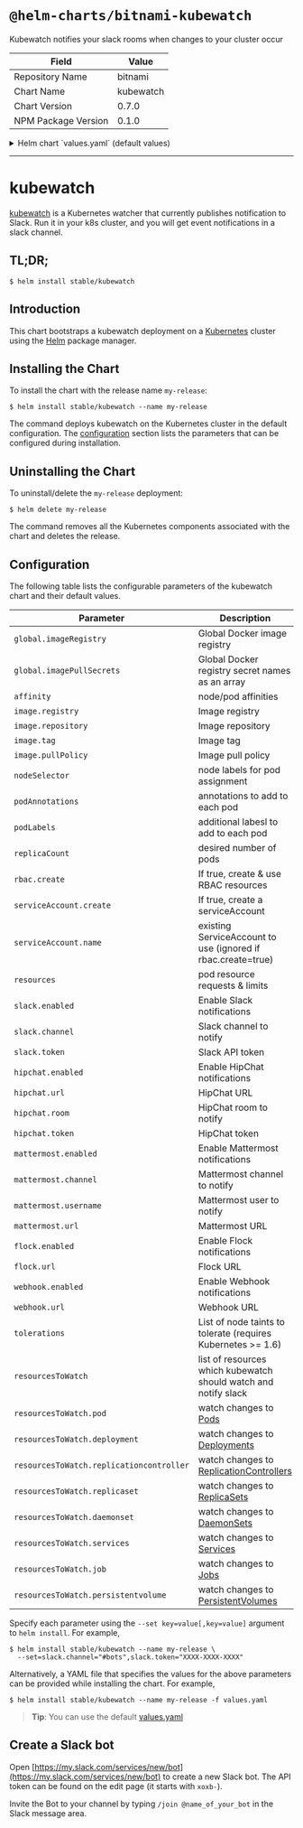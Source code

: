 # `@helm-charts/bitnami-kubewatch`

Kubewatch notifies your slack rooms when changes to your cluster occur

| Field               | Value     |
| ------------------- | --------- |
| Repository Name     | bitnami   |
| Chart Name          | kubewatch |
| Chart Version       | 0.7.0     |
| NPM Package Version | 0.1.0     |

<details>

<summary>Helm chart `values.yaml` (default values)</summary>

```yaml
## Global Docker image parameters
## Please, note that this will override the image parameters, including dependencies, configured to use the global value
## Current available global Docker image parameters: imageRegistry and imagePullSecrets
##
# global:
#   imageRegistry: myRegistryName
#   imagePullSecrets:
#     - myRegistryKeySecretName

slack:
  enabled: true
  # Slack channel to notify
  channel: 'XXXX'
  # Slack bots token. Create using: https://my.slack.com/services/new/bot
  # and invite the bot to your channel using: /join @botname
  token: 'XXXX'

hipchat:
  enabled: false
  # room: ""
  # token: ""
  # url: ""
mattermost:
  enabled: false
  # channel: ""
  # url: ""
  # username: ""
flock:
  enabled: false
  # url: ""
webhook:
  enabled: false
  # url: ""

# Resources to watch
resourcesToWatch:
  deployment: true
  replicationcontroller: false
  replicaset: false
  daemonset: false
  services: false
  pod: true
  job: false
  persistentvolume: false

image:
  registry: 'docker.io'
  repository: 'bitnami/kubewatch'
  tag: '0.0.4'
  pullPolicy: 'Always'
  ## Optionally specify an array of imagePullSecrets.
  ## Secrets must be manually created in the namespace.
  ## ref: https://kubernetes.io/docs/tasks/configure-pod-container/pull-image-private-registry/
  ##
  # pullSecrets:
  #   - myRegistryKeySecretName

rbac:
  # If true, create & use RBAC resources
  #
  create: true

serviceAccount:
  # Specifies whether a ServiceAccount should be created
  create: true
  # The name of the ServiceAccount to use.
  # If not set and create is true, a name is generated using the fullname template
  name:

resources:
  {}
  # limits:
  #   cpu: 100m
  #   memory: 300Mi
  # requests:
  #   cpu: 100m
  #   memory: 300Mi

# Affinity for pod assignment
# Ref: https://kubernetes.io/docs/concepts/configuration/assign-pod-node/#affinity-and-anti-affinity
# affinity: {}

# Tolerations for pod assignment
# Ref: https://kubernetes.io/docs/concepts/configuration/taint-and-toleration/
tolerations: []

# Node labels for pod assignment
# Ref: https://kubernetes.io/docs/user-guide/node-selection/
nodeSelector: {}

podAnnotations: {}
podLabels: {}
replicaCount: 1
```

</details>

---

# kubewatch

[kubewatch](https://github.com/bitnami-labs/kubewatch) is a Kubernetes watcher that currently publishes notification to Slack. Run it in your k8s cluster, and you will get event notifications in a slack channel.

## TL;DR;

```console
$ helm install stable/kubewatch
```

## Introduction

This chart bootstraps a kubewatch deployment on a [Kubernetes](http://kubernetes.io) cluster using the [Helm](https://helm.sh) package manager.

## Installing the Chart

To install the chart with the release name `my-release`:

```console
$ helm install stable/kubewatch --name my-release
```

The command deploys kubewatch on the Kubernetes cluster in the default configuration. The [configuration](#configuration) section lists the parameters that can be configured during installation.

## Uninstalling the Chart

To uninstall/delete the `my-release` deployment:

```console
$ helm delete my-release
```

The command removes all the Kubernetes components associated with the chart and deletes the release.

## Configuration

The following table lists the configurable parameters of the kubewatch chart and their default values.

| Parameter                                | Description                                                                                                                 | Default                                                 |
| ---------------------------------------- | --------------------------------------------------------------------------------------------------------------------------- | ------------------------------------------------------- |
| `global.imageRegistry`                   | Global Docker image registry                                                                                                | `nil`                                                   |
| `global.imagePullSecrets`                | Global Docker registry secret names as an array                                                                             | `[]` (does not add image pull secrets to deployed pods) |
| `affinity`                               | node/pod affinities                                                                                                         | None                                                    |
| `image.registry`                         | Image registry                                                                                                              | `docker.io`                                             |
| `image.repository`                       | Image repository                                                                                                            | `bitnami/kubewatch`                                     |
| `image.tag`                              | Image tag                                                                                                                   | `{VERSION}`                                             |
| `image.pullPolicy`                       | Image pull policy                                                                                                           | `Always`                                                |
| `nodeSelector`                           | node labels for pod assignment                                                                                              | `{}`                                                    |
| `podAnnotations`                         | annotations to add to each pod                                                                                              | `{}`                                                    |
| `podLabels`                              | additional labesl to add to each pod                                                                                        | `{}`                                                    |
| `replicaCount`                           | desired number of pods                                                                                                      | `1`                                                     |
| `rbac.create`                            | If true, create & use RBAC resources                                                                                        | `true`                                                  |
| `serviceAccount.create`                  | If true, create a serviceAccount                                                                                            | `true`                                                  |
| `serviceAccount.name`                    | existing ServiceAccount to use (ignored if rbac.create=true)                                                                | ``                                                      |
| `resources`                              | pod resource requests & limits                                                                                              | `{}`                                                    |
| `slack.enabled`                          | Enable Slack notifications                                                                                                  | `true`                                                  |
| `slack.channel`                          | Slack channel to notify                                                                                                     | `""`                                                    |
| `slack.token`                            | Slack API token                                                                                                             | `""`                                                    |
| `hipchat.enabled`                        | Enable HipChat notifications                                                                                                | `false`                                                 |
| `hipchat.url`                            | HipChat URL                                                                                                                 | `""`                                                    |
| `hipchat.room`                           | HipChat room to notify                                                                                                      | `""`                                                    |
| `hipchat.token`                          | HipChat token                                                                                                               | `""`                                                    |
| `mattermost.enabled`                     | Enable Mattermost notifications                                                                                             | `false`                                                 |
| `mattermost.channel`                     | Mattermost channel to notify                                                                                                | `""`                                                    |
| `mattermost.username`                    | Mattermost user to notify                                                                                                   | `""`                                                    |
| `mattermost.url`                         | Mattermost URL                                                                                                              | `""`                                                    |
| `flock.enabled`                          | Enable Flock notifications                                                                                                  | `false`                                                 |
| `flock.url`                              | Flock URL                                                                                                                   | `""`                                                    |
| `webhook.enabled`                        | Enable Webhook notifications                                                                                                | `false`                                                 |
| `webhook.url`                            | Webhook URL                                                                                                                 | `""`                                                    |
| `tolerations`                            | List of node taints to tolerate (requires Kubernetes >= 1.6)                                                                | `[]`                                                    |
| `resourcesToWatch`                       | list of resources which kubewatch should watch and notify slack                                                             | `{pod: true, deployment: true}`                         |
| `resourcesToWatch.pod`                   | watch changes to [Pods](https://kubernetes.io/docs/concepts/workloads/pods/pod-overview/)                                   | `true`                                                  |
| `resourcesToWatch.deployment`            | watch changes to [Deployments](https://kubernetes.io/docs/concepts/workloads/controllers/deployment/)                       | `true`                                                  |
| `resourcesToWatch.replicationcontroller` | watch changes to [ReplicationControllers](https://kubernetes.io/docs/concepts/workloads/controllers/replicationcontroller/) | `false`                                                 |
| `resourcesToWatch.replicaset`            | watch changes to [ReplicaSets](https://kubernetes.io/docs/concepts/workloads/controllers/replicaset/)                       | `false`                                                 |
| `resourcesToWatch.daemonset`             | watch changes to [DaemonSets](https://kubernetes.io/docs/concepts/workloads/controllers/daemonset/)                         | `false`                                                 |
| `resourcesToWatch.services`              | watch changes to [Services](https://kubernetes.io/docs/concepts/services-networking/service/)                               | `false`                                                 |
| `resourcesToWatch.job`                   | watch changes to [Jobs](https://kubernetes.io/docs/concepts/workloads/controllers/jobs-run-to-completion/)                  | `false`                                                 |
| `resourcesToWatch.persistentvolume`      | watch changes to [PersistentVolumes](https://kubernetes.io/docs/concepts/storage/persistent-volumes/)                       | `false`                                                 |

Specify each parameter using the `--set key=value[,key=value]` argument to `helm install`. For example,

```console
$ helm install stable/kubewatch --name my-release \
  --set=slack.channel="#bots",slack.token="XXXX-XXXX-XXXX"
```

Alternatively, a YAML file that specifies the values for the above parameters can be provided while installing the chart. For example,

```console
$ helm install stable/kubewatch --name my-release -f values.yaml
```

> **Tip**: You can use the default [values.yaml](values.yaml)

## Create a Slack bot

Open [https://my.slack.com/services/new/bot](https://my.slack.com/services/new/bot) to create a new Slack bot.
The API token can be found on the edit page (it starts with `xoxb-`).

Invite the Bot to your channel by typing `/join @name_of_your_bot` in the Slack message area.

